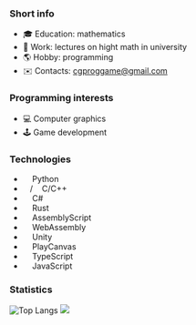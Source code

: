 ### Short info
- :mortar_board: Education: mathematics
- :hammer: Work: lectures on hight math in university
- :earth_americas: Hobby: programming
- :envelope: Contacts: cgproggame@gmail.com

### Programming interests
- :computer: Computer graphics
- :joystick: Game development

### Technologies
- <img height="12" width="12" src="https://cdn.simpleicons.org/python/#3776AB" /> Python
- <img height="12" width="12" src="https://cdn.simpleicons.org/c/#A8B9CC" />/<img height="12" width="12" src="https://cdn.simpleicons.org/cplusplus/#00599C" /> C/C++
- <img height="12" width="12" src="https://cdn.simpleicons.org/csharp/#512BD4" /> C#
- <img height="12" width="12" src="https://cdn.simpleicons.org/rust/#000000" /> Rust
- <img height="12" width="12" src="https://cdn.simpleicons.org/assemblyscript/#007AAC" /> AssemblyScript
- <img height="12" width="12" src="https://cdn.simpleicons.org/webassembly/#654FF0" /> WebAssembly
- <img height="12" width="12" src="https://cdn.simpleicons.org/unity" /> Unity
- <img height="12" width="12" src="https://cdn.simpleicons.org/playcanvas/#E05F2C" /> PlayCanvas
- <img height="12" width="12" src="https://cdn.simpleicons.org/typescript/#3178C6" /> TypeScript
- <img height="12" width="12" src="https://cdn.simpleicons.org/javascript/#F7DF1E" /> JavaScript

### Statistics
 ![Top Langs](https://github-readme-stats.vercel.app/api/top-langs/?username=tugcga&layout=compact) ![](http://github-profile-summary-cards.vercel.app/api/cards/stats?username=tugcga&theme=default) 
